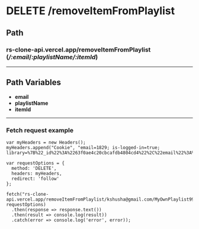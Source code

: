 # DELETE /removeItemFromPlaylist
## Path
### rs-clone-api.vercel.app/removeItemFromPlaylist **(*/:email*/*:playlistName/:itemId*)**
***
## Path Variables
- **email**
- **playlistName**
- **itemId**
***
### Fetch request example
```
var myHeaders = new Headers();
myHeaders.append("Cookie", "email=1829; is-logged-in=true; library=%7B%22_id%22%3A%2263f0ae4c20cbcafdb4804cd4%22%2C%22email%22%3A%22kshusha%40gmail.com%22%2C%22likedPodcasts%22%3A%5B%5D%2C%22subscribedPodcasts%22%3A%5B%5D%7D");

var requestOptions = {
  method: 'DELETE',
  headers: myHeaders,
  redirect: 'follow'
};

fetch("rs-clone-api.vercel.app/removeItemFromPlaylist/kshusha@gmail.com/MyOwnPlaylist999/12345678", requestOptions)
  .then(response => response.text())
  .then(result => console.log(result))
  .catch(error => console.log('error', error));